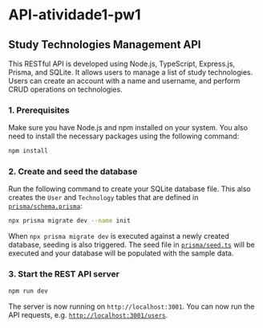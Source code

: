 # API-atividade1-pw1

## Study Technologies Management API

This RESTful API is developed using Node.js, TypeScript, Express.js, Prisma, and SQLite. It allows users to manage a list of study technologies. Users can create an account with a name and username, and perform CRUD operations on technologies.

### 1. Prerequisites

Make sure you have Node.js and npm installed on your system. You also need to install the necessary packages using the following command:

```bash
npm install
```

### 2. Create and seed the database

Run the following command to create your SQLite database file. This also creates the `User` and `Technology` tables that are defined in [`prisma/schema.prisma`](./prisma/schema.prisma):

```bash
npx prisma migrate dev --name init
```

When `npx prisma migrate dev` is executed against a newly created database, seeding is also triggered. The seed file in [`prisma/seed.ts`](./prisma/seed.ts) will be executed and your database will be populated with the sample data.

### 3. Start the REST API server

```bash
npm run dev
```

The server is now running on `http://localhost:3001`. You can now run the API requests, e.g. [`http://localhost:3001/users`](http://localhost:3001/users).
